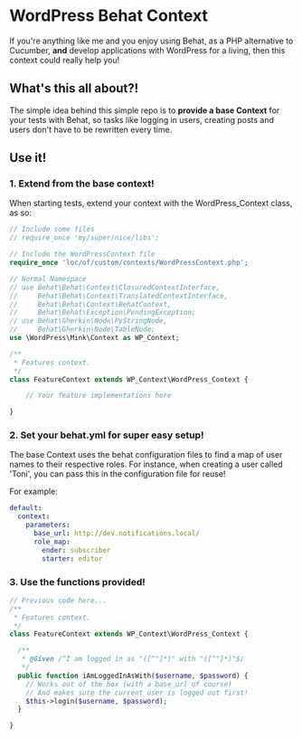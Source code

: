 # WordPress Behat Context

If you're anything like me and you enjoy using Behat, as a PHP alternative to Cucumber, **and** develop applications with WordPress for a living, then this context could really help you!

## What's this all about?!

The simple idea behind this simple repo is to **provide a base Context** for your tests with Behat, so tasks like logging in users, creating posts and users don't have to be rewritten every time.

## Use it!  

### 1. Extend from the base context!
When starting tests, extend your context with the WordPress_Context class, as so:

```php
// Include some files
// require_once 'my/super/nice/libs';

// Include the WordPressContext file
require_once 'loc/of/custom/contexts/WordPressContext.php';

// Normal Namespace 
// use Behat\Behat\Context\ClosuredContextInterface,
//     Behat\Behat\Context\TranslatedContextInterface,
//     Behat\Behat\Context\BehatContext,
//     Behat\Behat\Exception\PendingException;
// use Behat\Gherkin\Node\PyStringNode,
//     Behat\Gherkin\Node\TableNode;
use \WordPress\Mink\Context as WP_Context;

/**
 * Features context.
 */
class FeatureContext extends WP_Context\WordPress_Context {

	// Your feature implementations here

}
```

### 2. Set your behat.yml for super easy setup!

The base Context uses the behat configuration files to find a map of user names to their respective roles. For instance, when creating a user called 'Toni', you can pass this in the configuration file for reuse!

For example:

```yaml
default:
  context:
    parameters:
      base_url: http://dev.notifications.local/
      role_map:
        ender: subscriber
        starter: editor
```

### 3. Use the functions provided!

```php
// Previous code here...
/**
 * Features context.
 */
class FeatureContext extends WP_Context\WordPress_Context {

  /**
   * @Given /^I am logged in as "([^"]*)" with "([^"]*)"$/
   */
  public function iAmLoggedInAsWith($username, $password) {
	// Works out of the box (with a base_url of course)
	// And makes sure the current user is logged out first!
    $this->login($username, $password);
  }

}
```